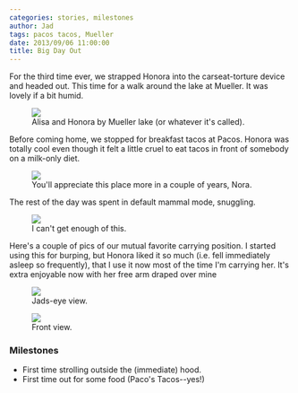 ```yaml
---
categories: stories, milestones 
author: Jad
tags: pacos tacos, Mueller 
date: 2013/09/06 11:00:00
title: Big Day Out
---
```


For the third time ever, we strapped Honora into the carseat-torture device and headed out.  This time for a walk around the lake at Mueller.  It was lovely if a bit humid.

<figure>
<img src="/img/2013/09/06/img_2092_medium.jpg" />
<figcaption>Alisa and Honora by Mueller lake (or whatever it's called).</figcaption>
</figure>

Before coming home, we stopped for breakfast tacos at Pacos.  Honora was totally cool even though it felt a little cruel to eat tacos in front of somebody on a milk-only diet.

<figure>
<img src="/img/2013/09/06/img_2125_medium.jpg" />
<figcaption>You'll appreciate this place more in a couple of years, Nora.</figcaption>
</figure>

The rest of the day was spent in default mammal mode, snuggling.

<figure>
<img src="/img/2013/09/06/img_2161_medium.jpg" />
<figcaption>I can't get enough of this.</figcaption>
</figure>

Here's a couple of pics of our mutual favorite carrying position.  I started using this for burping, but Honora liked it so much (i.e. fell immediately asleep so frequently), that I use it now most of the time I'm carrying her.  It's extra enjoyable now with her free arm draped over mine

<figure>
<img src="/img/2013/09/06/img_2747_medium.jpg" />
<figcaption>Jads-eye view.</figcaption>
</figure>

<figure>
<img src="/img/2013/09/06/img_2753_medium.jpg" />
<figcaption>Front view.</figcaption>
</figure>

### Milestones
* First time strolling outside the (immediate) hood.
* First time out for some food (Paco's Tacos--yes!)
